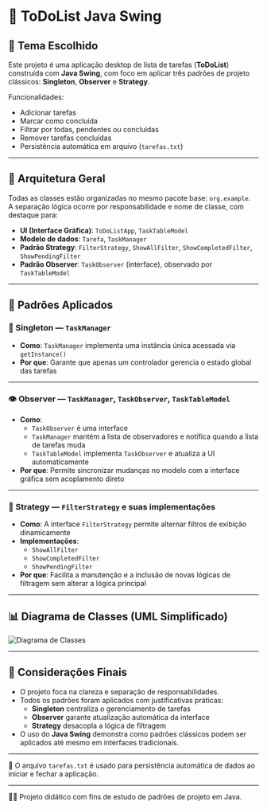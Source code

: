 # 📝 ToDoList Java Swing

## 📌 Tema Escolhido

Este projeto é uma aplicação desktop de lista de tarefas (**ToDoList**) construída com **Java Swing**, com foco em aplicar três padrões de projeto clássicos: **Singleton**, **Observer** e **Strategy**.

Funcionalidades:
- Adicionar tarefas
- Marcar como concluída
- Filtrar por todas, pendentes ou concluídas
- Remover tarefas concluídas
- Persistência automática em arquivo (`tarefas.txt`)

---

## 🧱 Arquitetura Geral

Todas as classes estão organizadas no mesmo pacote base: `org.example`.  
A separação lógica ocorre por responsabilidade e nome de classe, com destaque para:

- **UI (Interface Gráfica)**: `ToDoListApp`, `TaskTableModel`
- **Modelo de dados**: `Tarefa`, `TaskManager`
- **Padrão Strategy**: `FilterStrategy`, `ShowAllFilter`, `ShowCompletedFilter`, `ShowPendingFilter`
- **Padrão Observer**: `TaskObserver` (interface), observado por `TaskTableModel`

---

## 🧠 Padrões Aplicados

### 🔁 Singleton — `TaskManager`

- **Como**: `TaskManager` implementa uma instância única acessada via `getInstance()`
- **Por que**: Garante que apenas um controlador gerencia o estado global das tarefas

---

### 👁️ Observer — `TaskManager`, `TaskObserver`, `TaskTableModel`

- **Como**:
  - `TaskObserver` é uma interface
  - `TaskManager` mantém a lista de observadores e notifica quando a lista de tarefas muda
  - `TaskTableModel` implementa `TaskObserver` e atualiza a UI automaticamente
- **Por que**: Permite sincronizar mudanças no modelo com a interface gráfica sem acoplamento direto

---

### 🧩 Strategy — `FilterStrategy` e suas implementações

- **Como**: A interface `FilterStrategy` permite alternar filtros de exibição dinamicamente
- **Implementações**:
  - `ShowAllFilter`
  - `ShowCompletedFilter`
  - `ShowPendingFilter`
- **Por que**: Facilita a manutenção e a inclusão de novas lógicas de filtragem sem alterar a lógica principal

---

## 📊 Diagrama de Classes (UML Simplificado)

![Diagrama de Classes](ToDoListApp/class_diagram.png)

---

## 🧾 Considerações Finais

- O projeto foca na clareza e separação de responsabilidades.
- Todos os padrões foram aplicados com justificativas práticas:
  - **Singleton** centraliza o gerenciamento de tarefas
  - **Observer** garante atualização automática da interface
  - **Strategy** desacopla a lógica de filtragem
- O uso do **Java Swing** demonstra como padrões clássicos podem ser aplicados até mesmo em interfaces tradicionais.

---

📁 O arquivo `tarefas.txt` é usado para persistência automática de dados ao iniciar e fechar a aplicação.

---

👨‍💻 Projeto didático com fins de estudo de padrões de projeto em Java.
